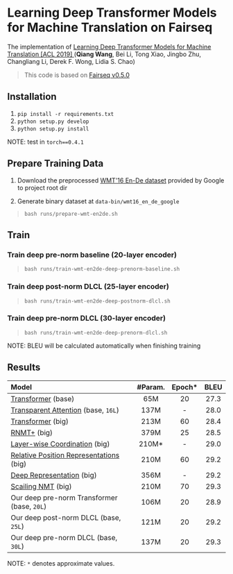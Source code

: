 # Learning Deep Transformer Models for Machine Translation on Fairseq

The implementation of [Learning Deep Transformer Models for Machine Translation [ACL 2019] ](https://arxiv.org/abs/1906.01787) (**Qiang Wang**, Bei Li, Tong Xiao, Jingbo Zhu, Changliang Li, Derek F. Wong, Lidia S. Chao)

> This code is based on [Fairseq v0.5.0](https://github.com/pytorch/fairseq/tree/v0.5.0)

## Installation

1. `pip install -r requirements.txt`
2. `python setup.py develop`
3. `python setup.py install`

NOTE: test in `torch==0.4.1`

## Prepare Training Data

1. Download the preprocessed [WMT'16 En-De dataset](https://drive.google.com/uc?export=download&id=0B_bZck-ksdkpM25jRUN2X2UxMm8) provided by Google to project root dir

2. Generate binary dataset at `data-bin/wmt16_en_de_google`

> `bash runs/prepare-wmt-en2de.sh`

## Train

### Train deep pre-norm baseline (20-layer encoder)

> `bash runs/train-wmt-en2de-deep-prenorm-baseline.sh`

### Train deep post-norm DLCL (25-layer encoder)

> `bash runs/train-wmt-en2de-deep-postnorm-dlcl.sh`

### Train deep pre-norm DLCL (30-layer encoder)

> `bash runs/train-wmt-en2de-deep-prenorm-dlcl.sh`

NOTE: BLEU will be calculated automatically when finishing training

## Results

Model | #Param. |Epoch* | BLEU 
:--|:--:|:--:|:--:|
[Transformer](https://arxiv.org/abs/1706.03762) (base) | 65M | 20 | 27.3
[Transparent Attention](https://arxiv.org/abs/1808.07561) (base, `16L`) | 137M | - | 28.0
[Transformer](https://arxiv.org/abs/1706.03762) (big) | 213M | 60 | 28.4
[RNMT+](https://arxiv.org/abs/1804.09849) (big) | 379M | 25 | 28.5
[Layer-wise Coordination](https://papers.nips.cc/paper/8019-layer-wise-coordination-between-encoder-and-decoder-for-neural-machine-translation.pdf) (big) | 210M* | - | 29.0
[Relative Position Representations](https://arxiv.org/abs/1803.02155) (big) | 210M | 60 | 29.2
[Deep Representation](https://arxiv.org/abs/1810.10181) (big) | 356M | - | 29.2
[Scailing NMT](https://arxiv.org/abs/1806.00187) (big) | 210M | 70 | 29.3
Our deep pre-norm Transformer (base, `20L`) | 106M | 20 | 28.9
Our deep post-norm DLCL (base, `25L`) | 121M | 20 | 29.2
Our deep pre-norm DLCL (base, `30L`) | 137M | 20 | 29.3


NOTE: `*` denotes approximate values.
